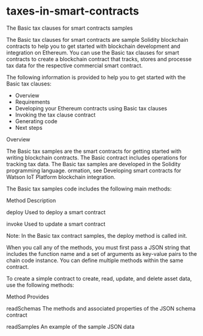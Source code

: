 # taxes-in-smart-contracts
The Basic tax clauses for smart contracts samples

The Basic tax clauses for smart contracts are sample Solidity blockchain contracts to help you to get started with blockchain development and integration on Ethereum. You can use the Basic tax clauses for smart contracts to create a blockchain contract that tracks, stores and processe tax data for the respective commercial smart contract.

The following information is provided to help you to get started with the Basic tax clauses:

- Overview
- Requirements
- Developing your Ethereum contracts using Basic tax clauses
- Invoking the tax clause contract
- Generating code
- Next steps

Overview

The Basic tax samples are the smart contracts for getting started with writing blockchain contracts. The Basic contract includes operations for tracking tax data. The Basic tax samples are developed in the Solidity programming language. ormation, see Developing smart contracts for Watson IoT Platform blockchain integration.

The Basic tax samples code includes the following main methods:

Method	Description

deploy	Used to deploy a smart contract

invoke	Used to update a smart contract

Note: In the Basic tax contract samples, the deploy method is called init.

When you call any of the methods, you must first pass a JSON string that includes the function name and a set of arguments as key-value pairs to the chain code instance. You can define multiple methods within the same contract.

To create a simple contract to create, read, update, and delete asset data, use the following methods:

Method	    Provides

readSchemas The methods and associated properties of the JSON schema contract

readSamples An example of the sample JSON data


